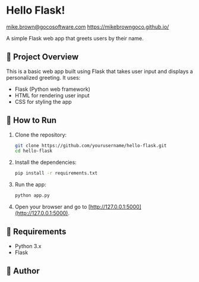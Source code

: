 # Hello Flask! 

mike.brown@gocosoftware.com
https://mikebrowngoco.github.io/

A simple Flask web app that greets users by their name.

## 📌 Project Overview

This is a basic web app built using Flask that takes user input and displays a personalized greeting. It uses:

- Flask (Python web framework)
- HTML for rendering user input
- CSS for styling the app

## 🚀 How to Run

1. Clone the repository:

    ```bash
    git clone https://github.com/yourusername/hello-flask.git
    cd hello-flask
    ```

2. Install the dependencies:

    ```bash
    pip install -r requirements.txt
    ```

3. Run the app:

    ```bash
    python app.py
    ```

4. Open your browser and go to [http://127.0.0.1:5000](http://127.0.0.1:5000).

## 🧰 Requirements

- Python 3.x
- Flask

## 📝 Author



